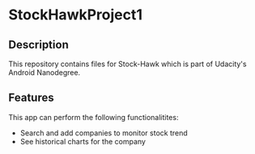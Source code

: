 # StockHawkProject1
## Description

This repository contains files for Stock-Hawk which is part of Udacity's Android Nanodegree.

## Features

This app can perform the following functionalitites:

- Search and add companies to monitor stock trend
- See historical charts for the company
